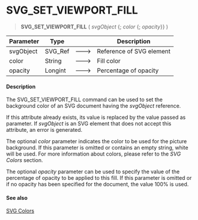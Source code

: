 # SVG_SET_VIEWPORT_FILL

>**SVG_SET_VIEWPORT_FILL** ( *svgObject* {; *color* {; *opacity*}} )

| Parameter | Type |  | Description |
| --- | --- | --- | --- |
| svgObject | SVG_Ref | &#x1F852; | Reference of SVG element |
| color | String | &#x1F852; | Fill color |
| opacity | Longint | &#x1F852; | Percentage of opacity |



#### Description 

The SVG\_SET\_VIEWPORT\_FILL command can be used to set the background color of an SVG document having the *svgObject* reference.

If this attribute already exists, its value is replaced by the value passed as parameter. If *svgObject* is an SVG element that does not accept this attribute, an error is generated.

The optional *color* parameter indicates the color to be used for the picture background. If this parameter is omitted or contains an empty string, white will be used. For more information about colors, please refer to the *SVG Colors* section.

The optional *opacity* parameter can be used to specify the value of the percentage of opacity to be applied to this fill. If this parameter is omitted or if no opacity has been specified for the document, the value 100% is used.

#### See also 

[SVG Colors](../SVG%20Colors.md)   